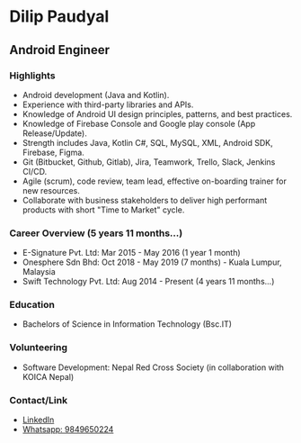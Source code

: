 # Dilip Paudyal

## Android Engineer

### Highlights

- Android development (Java and Kotlin).
- Experience with third-party libraries and APIs.
- Knowledge of Android UI design principles, patterns, and best practices.
- Knowledge of Firebase Console and Google play console (App Release/Update).
- Strength includes Java, Kotlin C#, SQL, MySQL, XML, Android SDK, Firebase, Figma.
- Git (Bitbucket, Github, Gitlab), Jira, Teamwork, Trello, Slack, Jenkins CI/CD.
- Agile (scrum), code review, team lead, effective on-boarding trainer for new resources.
- Collaborate with business stakeholders to deliver high performant products with short "Time to Market" cycle.


### Career Overview (5 years 11 months...)

- E-Signature Pvt. Ltd: Mar 2015 - May 2016 (1 year 1 month)
- Onesphere Sdn Bhd: Oct 2018 - May 2019 (7 months) -  Kuala Lumpur, Malaysia 
- Swift Technology Pvt. Ltd: Aug 2014 - Present (4 years 11 months...)

### Education

- Bachelors of Science in Information Technology (Bsc.IT)

### Volunteering

- Software Development: Nepal Red Cross Society (in collaboration with KOICA Nepal)

### Contact/Link

- [LinkedIn](https://www.linkedin.com/in/dilip-paudyal/)
- [Whatsapp: 9849650224](https://github.com/dilippaudyal/Dilip/blob/main/README.md)
